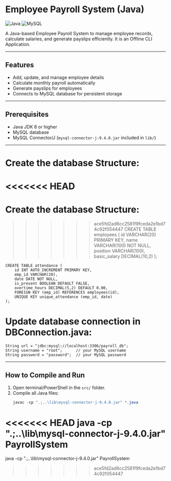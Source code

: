 # Employee Payroll System (Java)

![Java](https://img.shields.io/badge/Language-Java-red)
![MySQL](https://img.shields.io/badge/Database-MySQL-blue)

A Java-based Employee Payroll System to manage employee records, calculate salaries, and generate payslips efficiently.
It is an Offline CLI Application.

---

## Features
- Add, update, and manage employee details
- Calculate monthly payroll automatically
- Generate payslips for employees
- Connects to MySQL database for persistent storage

---

## Prerequisites
- Java JDK 8 or higher
- MySQL database
- MySQL Connector/J (`mysql-connector-j-9.4.0.jar` included in `lib/`)
---
# Create the database Structure:

<<<<<<< HEAD
=======
# Create the database Structure:

>>>>>>> ace5fd2ad6cc2581f9fceda2e1bd74c92f054447
CREATE TABLE employees (
        id VARCHAR(20) PRIMARY KEY,
        name VARCHAR(100) NOT NULL,
        position VARCHAR(100),
        basic_salary DECIMAL(10,2)
    );

    CREATE TABLE attendance (
        id INT AUTO_INCREMENT PRIMARY KEY,
        emp_id VARCHAR(20),
        date DATE NOT NULL,
        is_present BOOLEAN DEFAULT FALSE,
        overtime_hours DECIMAL(5,2) DEFAULT 0.00,
        FOREIGN KEY (emp_id) REFERENCES employees(id),
        UNIQUE KEY unique_attendance (emp_id, date)
    );
    
# Update database connection in DBConnection.java:

    String url = "jdbc:mysql://localhost:3306/payroll_db";
    String username = "root";      // your MySQL username
    String password = "password";  // your MySQL password

    
---

## How to Compile and Run
1. Open terminal/PowerShell in the `src/` folder.
2. Compile all Java files:
   ```powershell
   javac -cp ".;..\lib\mysql-connector-j-9.4.0.jar" *.java
<<<<<<< HEAD
   java -cp ".;..\lib\mysql-connector-j-9.4.0.jar" PayrollSystem
=======
   java -cp ".;..\lib\mysql-connector-j-9.4.0.jar" PayrollSystem
>>>>>>> ace5fd2ad6cc2581f9fceda2e1bd74c92f054447
